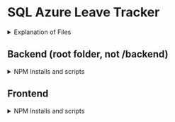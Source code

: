 # SQL Azure Leave Tracker
<details>
  <summary>Explanation of Files</summary>
  
  Tech Stack:
  - Client Side - ReactJS
  - Server Side - NodeJS, Express
  
  Features:
  - GET, POST from Database
  - Overall List of Leaves
  - Individual Leave History
  
  ## Structure
  1. Config.js
      * Contains all the env variables required
  2. dboperations.js
     * Contains all queries
     * Connects to SQL Server 
  3. server.js
   * Express Server
   * Contains all routes
</details>



 ## Backend (root folder, not /backend)
 <details>
  <summary>NPM Installs and scripts</summary>  

  //for the entry point put to server.js instead of index.js
  ```git bash
  npm init
  npm i -D nodemon concurrently
  npm i mssql dotenv express body-parser cors 
  npm install http-errors --save
  ```

  To add into package.json "scripts" (Root) NOT BACKEND FOLDER
  ```bash
      "type": "module"

      "start": "node backend/server",
      "server": "nodemon backend/server",
      "client": "npm start --prefix frontend",
      "dev": "concurrently \"npm run server\" \"npm run client\""
      "data:import": "node backend/seeder -d",
      "data:export": "node backend/seeder",

  ```
  
  Root to also include .env (Root)
  
  ```
  PORT = ... 3002 etc.
  SERVER = ...
  USER = ...
  PASSWORD = ...
  DB = ...
  ```
</details>

 ## Frontend
 <details>
  <summary>NPM Installs and scripts</summary>  

  //for the entry point put to server.js instead of index.js
  ```git bash
  npm i react-bootstrap axios react-router-dom react-bootstrap-table-next react-dates moment
  ```

  To add into package.json "scripts" (Frontend)
   ```bash
   frontend localhost:3000 & backend on port 3002, need to proxy
   "proxy": "http://127.0.0.1:3002",
   ```
</details>
